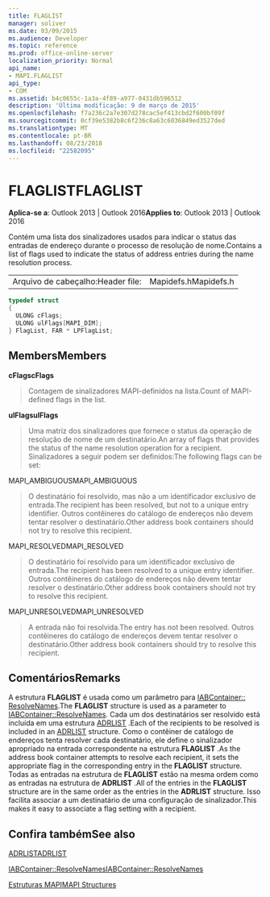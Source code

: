 ```yaml
---
title: FLAGLIST
manager: soliver
ms.date: 03/09/2015
ms.audience: Developer
ms.topic: reference
ms.prod: office-online-server
localization_priority: Normal
api_name:
- MAPI.FLAGLIST
api_type:
- COM
ms.assetid: b4c0655c-1a3a-4f89-a977-0431db596512
description: 'Última modificação: 9 de março de 2015'
ms.openlocfilehash: f7a236c2a7e307d278cac5ef413cbd2f600bf09f
ms.sourcegitcommit: 0cf39e5382b8c6f236c8a63c6036849ed3527ded
ms.translationtype: MT
ms.contentlocale: pt-BR
ms.lasthandoff: 08/23/2018
ms.locfileid: "22582095"
---
```

# <a name="flaglist"></a><span data-ttu-id="0c360-103">FLAGLIST</span><span class="sxs-lookup"><span data-stu-id="0c360-103">FLAGLIST</span></span>

  
  
<span data-ttu-id="0c360-104">**Aplica-se a**: Outlook 2013 | Outlook 2016</span><span class="sxs-lookup"><span data-stu-id="0c360-104">**Applies to**: Outlook 2013 | Outlook 2016</span></span> 
  
<span data-ttu-id="0c360-105">Contém uma lista dos sinalizadores usados para indicar o status das entradas de endereço durante o processo de resolução de nome.</span><span class="sxs-lookup"><span data-stu-id="0c360-105">Contains a list of flags used to indicate the status of address entries during the name resolution process.</span></span>
  
|||
|:-----|:-----|
|<span data-ttu-id="0c360-106">Arquivo de cabeçalho:</span><span class="sxs-lookup"><span data-stu-id="0c360-106">Header file:</span></span>  <br/> |<span data-ttu-id="0c360-107">Mapidefs.h</span><span class="sxs-lookup"><span data-stu-id="0c360-107">Mapidefs.h</span></span>  <br/> |
   
```cpp
typedef struct
{
  ULONG cFlags;
  ULONG ulFlags[MAPI_DIM];
} FlagList, FAR * LPFlagList;

```

## <a name="members"></a><span data-ttu-id="0c360-108">Members</span><span class="sxs-lookup"><span data-stu-id="0c360-108">Members</span></span>

 <span data-ttu-id="0c360-109">**cFlags**</span><span class="sxs-lookup"><span data-stu-id="0c360-109">**cFlags**</span></span>
  
> <span data-ttu-id="0c360-110">Contagem de sinalizadores MAPI-definidos na lista.</span><span class="sxs-lookup"><span data-stu-id="0c360-110">Count of MAPI-defined flags in the list.</span></span>
    
 <span data-ttu-id="0c360-111">**ulFlags**</span><span class="sxs-lookup"><span data-stu-id="0c360-111">**ulFlags**</span></span>
  
> <span data-ttu-id="0c360-112">Uma matriz dos sinalizadores que fornece o status da operação de resolução de nome de um destinatário.</span><span class="sxs-lookup"><span data-stu-id="0c360-112">An array of flags that provides the status of the name resolution operation for a recipient.</span></span> <span data-ttu-id="0c360-113">Sinalizadores a seguir podem ser definidos:</span><span class="sxs-lookup"><span data-stu-id="0c360-113">The following flags can be set:</span></span>
    
<span data-ttu-id="0c360-114">MAPI_AMBIGUOUS</span><span class="sxs-lookup"><span data-stu-id="0c360-114">MAPI_AMBIGUOUS</span></span> 
  
> <span data-ttu-id="0c360-115">O destinatário foi resolvido, mas não a um identificador exclusivo de entrada.</span><span class="sxs-lookup"><span data-stu-id="0c360-115">The recipient has been resolved, but not to a unique entry identifier.</span></span> <span data-ttu-id="0c360-116">Outros contêineres do catálogo de endereços não devem tentar resolver o destinatário.</span><span class="sxs-lookup"><span data-stu-id="0c360-116">Other address book containers should not try to resolve this recipient.</span></span> 
    
<span data-ttu-id="0c360-117">MAPI_RESOLVED</span><span class="sxs-lookup"><span data-stu-id="0c360-117">MAPI_RESOLVED</span></span> 
  
> <span data-ttu-id="0c360-118">O destinatário foi resolvido para um identificador exclusivo de entrada.</span><span class="sxs-lookup"><span data-stu-id="0c360-118">The recipient has been resolved to a unique entry identifier.</span></span> <span data-ttu-id="0c360-119">Outros contêineres do catálogo de endereços não devem tentar resolver o destinatário.</span><span class="sxs-lookup"><span data-stu-id="0c360-119">Other address book containers should not try to resolve this recipient.</span></span> 
    
<span data-ttu-id="0c360-120">MAPI_UNRESOLVED</span><span class="sxs-lookup"><span data-stu-id="0c360-120">MAPI_UNRESOLVED</span></span> 
  
> <span data-ttu-id="0c360-121">A entrada não foi resolvida.</span><span class="sxs-lookup"><span data-stu-id="0c360-121">The entry has not been resolved.</span></span> <span data-ttu-id="0c360-122">Outros contêineres do catálogo de endereços devem tentar resolver o destinatário.</span><span class="sxs-lookup"><span data-stu-id="0c360-122">Other address book containers should try to resolve this recipient.</span></span>
    
## <a name="remarks"></a><span data-ttu-id="0c360-123">Comentários</span><span class="sxs-lookup"><span data-stu-id="0c360-123">Remarks</span></span>

<span data-ttu-id="0c360-124">A estrutura **FLAGLIST** é usada como um parâmetro para [IABContainer:: ResolveNames](iabcontainer-resolvenames.md).</span><span class="sxs-lookup"><span data-stu-id="0c360-124">The **FLAGLIST** structure is used as a parameter to [IABContainer::ResolveNames](iabcontainer-resolvenames.md).</span></span> <span data-ttu-id="0c360-125">Cada um dos destinatários ser resolvido está incluída em uma estrutura [ADRLIST](adrlist.md) .</span><span class="sxs-lookup"><span data-stu-id="0c360-125">Each of the recipients to be resolved is included in an [ADRLIST](adrlist.md) structure.</span></span> <span data-ttu-id="0c360-126">Como o contêiner de catálogo de endereços tenta resolver cada destinatário, ele define o sinalizador apropriado na entrada correspondente na estrutura **FLAGLIST** .</span><span class="sxs-lookup"><span data-stu-id="0c360-126">As the address book container attempts to resolve each recipient, it sets the appropriate flag in the corresponding entry in the **FLAGLIST** structure.</span></span> <span data-ttu-id="0c360-127">Todas as entradas na estrutura de **FLAGLIST** estão na mesma ordem como as entradas na estrutura de **ADRLIST** .</span><span class="sxs-lookup"><span data-stu-id="0c360-127">All of the entries in the **FLAGLIST** structure are in the same order as the entries in the **ADRLIST** structure.</span></span> <span data-ttu-id="0c360-128">Isso facilita associar a um destinatário de uma configuração de sinalizador.</span><span class="sxs-lookup"><span data-stu-id="0c360-128">This makes it easy to associate a flag setting with a recipient.</span></span> 
  
## <a name="see-also"></a><span data-ttu-id="0c360-129">Confira também</span><span class="sxs-lookup"><span data-stu-id="0c360-129">See also</span></span>



[<span data-ttu-id="0c360-130">ADRLIST</span><span class="sxs-lookup"><span data-stu-id="0c360-130">ADRLIST</span></span>](adrlist.md)
  
[<span data-ttu-id="0c360-131">IABContainer::ResolveNames</span><span class="sxs-lookup"><span data-stu-id="0c360-131">IABContainer::ResolveNames</span></span>](iabcontainer-resolvenames.md)


[<span data-ttu-id="0c360-132">Estruturas MAPI</span><span class="sxs-lookup"><span data-stu-id="0c360-132">MAPI Structures</span></span>](mapi-structures.md)

